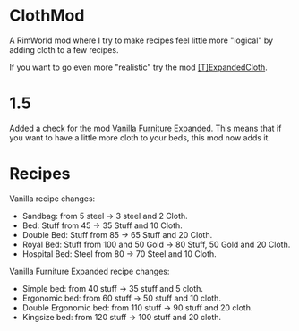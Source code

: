 # ClothMod
A RimWorld mod where I try to make recipes feel little more "logical" by adding cloth to a few recipes.

If you want to go even more "realistic" try the mod [\[T\]ExpandedCloth](https://steamcommunity.com/sharedfiles/filedetails/?id=1543550117).

# 1.5
Added a check for the mod [Vanilla Furniture Expanded](https://steamcommunity.com/sharedfiles/filedetails/?id=1718190143).
This means that if you want to have a little more cloth to your beds, this mod now adds it.


# Recipes

Vanilla recipe changes:
* Sandbag: from 5 steel -> 3 steel and 2 Cloth.
* Bed: Stuff from 45 -> 35 Stuff and 10 Cloth.
* Double Bed: Stuff from 85 -> 65 Stuff and 20 Cloth.
* Royal Bed: Stuff from 100 and 50 Gold -> 80 Stuff, 50 Gold and 20 Cloth.
* Hospital Bed: Steel from 80 -> 70 Steel and 10 Cloth.

Vanilla Furniture Expanded recipe changes:
* Simple bed: from 40 stuff -> 35 stuff and 5 cloth.
* Ergonomic bed: from 60 stuff -> 50 stuff and 10 cloth.
* Double Ergonomic bed: from 110 stuff -> 90 stuff and 20 cloth.
* Kingsize bed: from 120 stuff -> 100 stuff and 20 cloth.